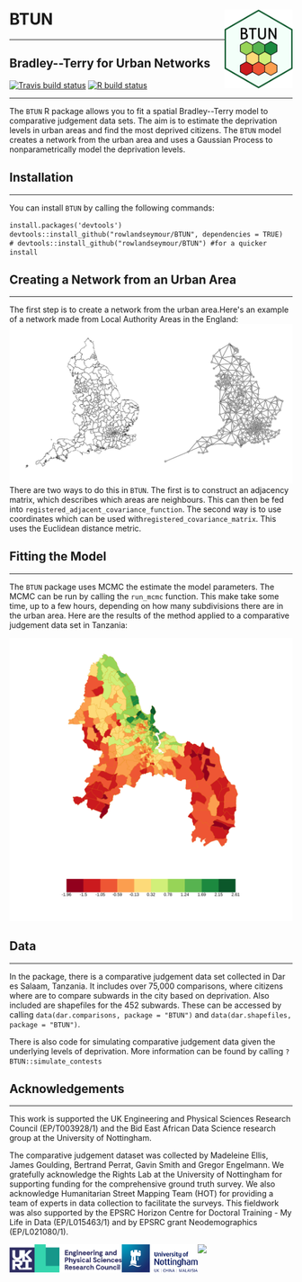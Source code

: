 # BTUN <img src='man/figures/logo.png' align="right" height="140px" />
----
## Bradley--Terry for Urban Networks
<!-- badges: start -->
[![Travis build status](https://travis-ci.com/rowlandseymour/BTUN.svg?branch=master)](https://travis-ci.com/rowlandseymour/BTUN)
[![R build status](https://github.com/rowlandseymour/BTUN/workflows/R-CMD-check/badge.svg)](https://github.com/rowlandseymour/BTUN/actions)
<!-- badges: end -->
----
The `BTUN` R package allows you to fit a spatial Bradley--Terry model to  comparative judgement data sets. The aim is to estimate the deprivation levels in urban areas and find the most deprived citizens. The `BTUN` model creates a network from the urban area and uses a Gaussian Process to nonparametrically model the deprivation levels.

## Installation
----
You can install `BTUN` by calling the following commands:
```{r}
install.packages('devtools')
devtools::install_github("rowlandseymour/BTUN", dependencies = TRUE)
# devtools::install_github("rowlandseymour/BTUN") #for a quicker install
```

## Creating a Network from an Urban Area
----
The first step is to create a network from the urban area.Here's an example of a network made from Local Authority Areas in the England:
![England Map and Network (BTUN)](man/figures/england_network.png?raw=true)
 There are two ways to do this in `BTUN`. The first is to construct an adjacency matrix, which describes which areas are neighbours. This can then be fed into `registered_adjacent_covariance_function`. The second way is to use coordinates which can be used with`registered_covariance_matrix`. This uses the Euclidean distance metric.


## Fitting the Model
----
The `BTUN` package uses MCMC the estimate the model parameters. The MCMC can be run by calling the `run_mcmc` function. This make take some time, up to a few hours, depending on how many subdivisions there are in the urban area. Here are the results of the method applied to a comparative judgement data set in Tanzania:

![Deprivation in Dar es Salaam, Tanzania (BTUN)](man/figures/dar_results.png?raw=true)


## Data
----
In the package, there is a comparative judgement data set collected in Dar es Salaam, Tanzania. It includes over 75,000 comparisons, where citizens where are to compare subwards in the city based on deprivation. Also included are shapefiles for the 452 subwards. These can be accessed by calling `data(dar.comparisons, package = "BTUN")` and `data(dar.shapefiles, package = "BTUN")`.

There is also code for simulating comparative judgement data given the underlying levels of deprivation. More information can be found by calling `?BTUN::simulate_contests`

## Acknowledgements
----
This work is supported the UK Engineering and Physical Sciences Research Council (EP/T003928/1) and the Bid East African Data Science research group at the University of Nottingham.

The comparative judgement dataset was collected by Madeleine Ellis, James Goulding, Bertrand Perrat, Gavin Smith and Gregor Engelmann. We gratefully acknowledge the Rights Lab at the University of Nottingham for supporting funding for the comprehensive ground truth survey. We also acknowledge Humanitarian Street Mapping Team (HOT) for providing a team of experts in data collection to facilitate the surveys. This fieldwork was also supported by the EPSRC Horizon Centre for Doctoral Training - My Life in Data (EP/L015463/1) and by EPSRC grant Neodemographics (EP/L021080/1).

<img src='man/figures/EPSRC.png' align="left" height="50px" /> <img src='man/figures/uon.png' align="left" height="50px" /><img src='man/figures/Beads.png' align="left" height="50px" />


